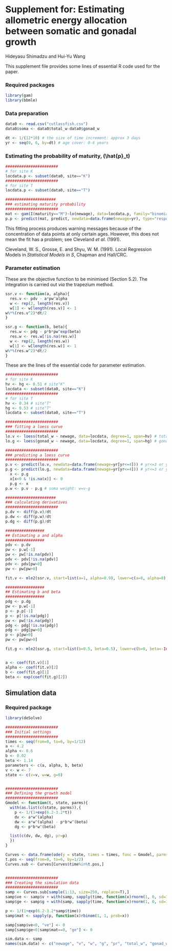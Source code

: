 Supplement for: Estimating allometric energy allocation between somatic
and gonadal growth
================
Hideyasu Shimadzu and Hui-Yu Wang

This supplement file provides some lines of essential R code used for
the paper.

### Required packages

``` r
library(gam)
library(bbmle)
```

### Data preparation

``` r
data0 <- read.csv("cutlassfish.csv")
data0$soma <- data0$total_w-data0$gonad_w

dt <- 1/(12*10) # the size of time increment: approx 3 days
yr <- seq(0, 6, by=dt) # age cover: 0-6 years
```

### Estimating the probability of maturity, \(\hat{p}_t\)

``` r
#######################
# for site K
locdata.p <- subset(data0, site=="K")
#######################
# for site T
locdata.p <- subset(data0, site=="T")

######################
### estimating maturity probability
#######################
mat <- gam(I(maturity=="M")~lo(newage), data=locdata.p, family="binomial")
p.p <- predict(mat, predict, newdata=data.frame(newage=yr), type="response")
```

This fitting process produces warning messages because of the
concentration of data points at only certain ages. However, this does
not mean the fit has a problem; see Cleveland *et al.* (1991).

Cleveland, W. S., Grosse, E. and Shyu, W. M. (1991). Local Regression
Models in *Statistical Models in S*, Chapman and Hall/CRC.

### Parameter estimation

These are the objective function to be minimised (Section 5.2). The
integration is carried out *via* the trapezium method.

``` r
ssr.v <- function(a, alpha){
  res.v <- pdv - a*pw^alpha
  w <- rep(2, length(res.v))
  w[1] <- w[length(res.v)] <- 1
w%*%(res.v^2)*dt/2
}

ssr.g <- function(b, beta){
  res.w <- pdg - p*b*pw^exp(beta)
  res.w <- res.w[!is.na(res.w)]
  w <- rep(2, length(res.w))
  w[1] <- w[length(res.w)] <- 1
w%*%(res.w^2)*dt/2
}
```

These are the lines of the essential code for parameter estimation.

``` r
#######################
# for site K
hv <- hg <- 0.51 # site"K"
locdata <- subset(data0, site=="K")
#######################
# for site T
hv <- 0.34 # site"T"
hg <- 0.53 # site"T"
locdata <- subset(data0, site=="T")

#######################
### fitting a loess curve
#######################
lo.v <- loess(total_w ~ newage, data=locdata, degree=1, span=hv) # total weight, v
lo.g <- loess(gonad_w ~ newage, data=locdata, degree=1, span=hg) # gonad weight, g

#######################
### predicting a loess curve
#######################
p.v <- predict(lo.v, newdata=data.frame(newage=yr[yr<=4])) # yr<=3 or yr<=4 for site T
p.g <- predict(lo.g, newdata=data.frame(newage=yr[yr<=4])) # yr<=3 or yr<=4 for site T
  x <- p.g
  x[x<0 & !is.na(x)] <- 0
  p.g <- x
p.w <- p.v - p.g # soma weight: w=v-g

######################
### calculating derivatives
#######################
p.dv <- diff(p.v)/dt
p.dw <- diff(p.w)/dt
p.dg <- diff(p.g)/dt

#################
## Estimating a and alpha
#################
pdv <- p.dv
pw <- p.w[-1]
pw <- pw[!is.na(pdv)]
pdv <- pdv[!is.na(pdv)]
pdv <- pdv[pw>0]
pw <- pw[pw>0]

fit.v <- mle2(ssr.v, start=list(a=1, alpha=0.9), lower=c(a=0, alpha=0), method="L-BFGS-B")

#################
## Estimating b and beta
#################
pdg <- p.dg
pw <- p.w[-1]
p <- p.p[-1]
p <- p[!is.na(pdg)]
pw <- pw[!is.na(pdg)]
pdg <- pdg[!is.na(pdg)]
pdg <- pdg[pw>0]
p <- p[pw>0]
pw <- pw[pw>0]

fit.g <- mle2(ssr.g, start=list(b=0.5, beta=0.5), lower=c(b=0, beta=-Inf), method="L-BFGS-B")


a <- coef(fit.v)[1]
alpha <- coef(fit.v)[2]
b <- coef(fit.g)[1]
beta <- exp(coef(fit.g)[2])
```

## Simulation data

### Required package

``` r
library(deSolve)
```

``` r
#######################
### Initial settings
#######################
times <- seq(from=0, to=6, by=1/12)
a <- 4.2
alpha <- 0.6
b <- 0.02
beta <- 1.14
parameters <- c(a, alpha, b, beta)
v <- w <- 7
state <- c(v=v, w=w, g=0)


#######################
### Defining the growth model
#######################
Gmodel <- function(t, state, parms){
  with(as.list(c(state, parms)),{
    p <- 1/(1+exp(6.2-3.2*t))
    dv <- a*w^(alpha)
    dw <- a*w^(alpha) - p*b*w^(beta)
    dg <- p*b*w^(beta)

  list(c(dv, dw, dg), pr=p)
  })
}

Curves <- data.frame(ode(y = state, times = times, func = Gmodel, parms = parameters))
t.pos <- seq(from=0, to=6, by=1/2)
Curves.sub <- Curves[Curves$time%in%t.pos,]


#######################
### Creating the simulation data
#######################
samp <- Curves.sub[sample(1:13, size=250, replace=T),]
samp$ve <- samp$v + with(samp, sapply(time, function(x)rnorm(1, 0, sd=10*sqrt(x))))
samp$ge <- samp$g + with(samp, sapply(time, function(x)rnorm(1, 0, sd=1*sqrt(x))))

p <- 1/(1+exp(6.2-3.2*samp$time))
samp$mat <- sapply(p, function(x)rbinom(1, 1, prob=x))

samp[samp$ve<0, "ve"] <- 0
samp[samp$ge<0|samp$mat==0, "ge"] <- 0

sim.data <- samp
names(sim.data) <- c("newage", "v", "w", "g", "pr", "total_w", "gonad_w", "mat")
```
